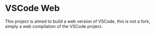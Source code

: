 # VSCode Web

This project is aimed to build a web version of VSCode, this is not a fork, simply a web compilation of the VSCode project.

